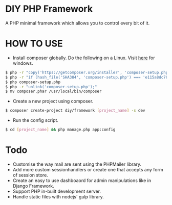 # DIY PHP Framework
A PHP minimal framework which allows you to control every bit of it.

# HOW TO USE
- Install composer globally. Do the following on a Linux. Visit [here](https://getcomposer.org/doc/00-intro.md) for windows.

```bash
$ php -r "copy('https://getcomposer.org/installer', 'composer-setup.php');"
$ php -r "if (hash_file('SHA384', 'composer-setup.php') === 'e115a8dc7871f15d853148a7fbac7da27d6c0030b848d9b3dc09e2a0388afed865e6a3d6b3c0fad45c48e2b5fc1196ae') { echo 'Installer verified'; } else { echo 'Installer corrupt'; unlink('composer-setup.php'); } echo PHP_EOL;"
$ php composer-setup.php
$ php -r "unlink('composer-setup.php');"
$ mv composer.phar /usr/local/bin/composer
```

- Create a new project using composer.

```bash
$ composer create-project diy/framework [project_name] -s dev
```

- Run the config script.

```bash
$ cd [project_name] && php manage.php app:config
```

# Todo
- Customise the way mail are sent using the PHPMailer library.
- Add more custom sessionhandlers or create one that accepts any form of session store.
- Create an easy to use dashboaord for admin manipulations like in Django Framework.
- Support PHP in-built development server.
- Handle static files with nodejs' gulp library.